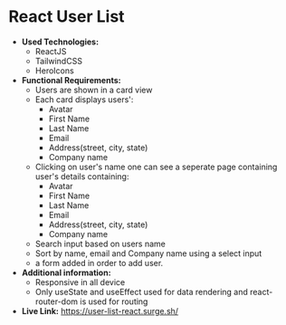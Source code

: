 # React User List
- **Used Technologies:**
  - ReactJS
  - TailwindCSS
  - HeroIcons
- **Functional Requirements:**
  - Users are shown in a card view
  - Each card displays users':
    - Avatar
    - First Name
    - Last Name
    - Email
    - Address(street, city, state)
    - Company name
  - Clicking on user's name one can see a seperate page containing user's details containing:
    - Avatar
    - First Name
    - Last Name
    - Email
    - Address(street, city, state)
    - Company name
  - Search input based on users name
  - Sort by name, email and Company name using a select input
  - a form added in order to add user.
- **Additional information:**
  - Responsive in all device
  - Only useState and useEffect used for data rendering and react-router-dom is used for routing
- **Live Link:** https://user-list-react.surge.sh/   
